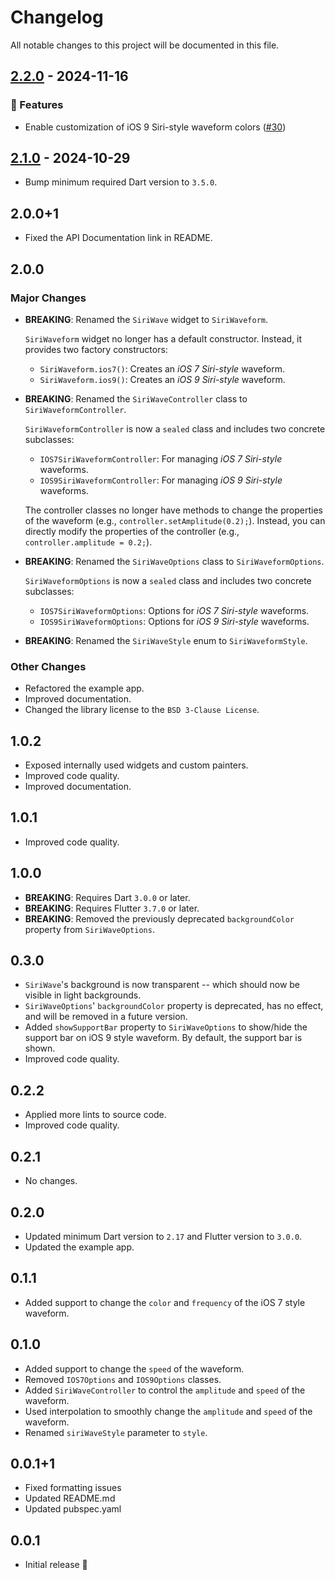 # Changelog

All notable changes to this project will be documented in this file.

## [2.2.0] - 2024-11-16

### 🚀 Features

- Enable customization of iOS 9 Siri-style waveform colors ([#30](https://github.com/halildurmus/siri_wave/issues/30))

[2.2.0]: https://github.com/halildurmus/siri_wave/compare/v2.1.0..v2.2.0

## [2.1.0] - 2024-10-29

- Bump minimum required Dart version to `3.5.0`.

## 2.0.0+1

- Fixed the API Documentation link in README.

## 2.0.0

### Major Changes

- **BREAKING**: Renamed the `SiriWave` widget to `SiriWaveform`.

  `SiriWaveform` widget no longer has a default constructor. Instead, it
  provides two factory constructors:
  - `SiriWaveform.ios7()`: Creates an *iOS 7 Siri-style* waveform.
  - `SiriWaveform.ios9()`: Creates an *iOS 9 Siri-style* waveform.

- **BREAKING**: Renamed the `SiriWaveController` class to
  `SiriWaveformController`.

  `SiriWaveformController` is now a `sealed` class and includes two concrete
  subclasses:
  - `IOS7SiriWaveformController`: For managing *iOS 7 Siri-style* waveforms.
  - `IOS9SiriWaveformController`: For managing *iOS 9 Siri-style* waveforms.

  The controller classes no longer have methods to change the properties of the
  waveform (e.g., `controller.setAmplitude(0.2);`). Instead, you can directly
  modify the properties of the controller (e.g., `controller.amplitude = 0.2;`).

- **BREAKING**: Renamed the `SiriWaveOptions` class to `SiriWaveformOptions`.

  `SiriWaveformOptions` is now a `sealed` class and includes two concrete
  subclasses:
  - `IOS7SiriWaveformOptions`: Options for *iOS 7 Siri-style* waveforms.
  - `IOS9SiriWaveformOptions`: Options for *iOS 9 Siri-style* waveforms.

- **BREAKING**: Renamed the `SiriWaveStyle` enum to `SiriWaveformStyle`.

### Other Changes

- Refactored the example app.
- Improved documentation.
- Changed the library license to the `BSD 3-Clause License`.

## 1.0.2

- Exposed internally used widgets and custom painters.
- Improved code quality.
- Improved documentation.

## 1.0.1

- Improved code quality.

## 1.0.0

- **BREAKING**: Requires Dart `3.0.0` or later.
- **BREAKING**: Requires Flutter `3.7.0` or later.
- **BREAKING**: Removed the previously deprecated `backgroundColor` property
  from `SiriWaveOptions`.

## 0.3.0

- `SiriWave`'s background is now transparent -- which should now be visible in
  light backgrounds.
- `SiriWaveOptions`' `backgroundColor` property is deprecated, has no effect,
  and will be removed in a future version.
- Added `showSupportBar` property to `SiriWaveOptions` to show/hide the support
  bar on iOS 9 style waveform. By default, the support bar is shown.
- Improved code quality.

## 0.2.2

- Applied more lints to source code.
- Improved code quality.

## 0.2.1

- No changes.

## 0.2.0

- Updated minimum Dart version to `2.17` and Flutter version to `3.0.0`.
- Updated the example app.

## 0.1.1

- Added support to change the `color` and `frequency` of the iOS 7 style
  waveform.

## 0.1.0

- Added support to change the `speed` of the waveform.
- Removed `IOS7Options` and `IOS9Options` classes.
- Added `SiriWaveController` to control the `amplitude` and `speed` of the
  waveform.
- Used interpolation to smoothly change the `amplitude` and `speed` of the
  waveform.
- Renamed `siriWaveStyle` parameter to `style`.

## 0.0.1+1

- Fixed formatting issues
- Updated README.md
- Updated pubspec.yaml

## 0.0.1

- Initial release 🎉

[2.1.0]: https://github.com/halildurmus/siri_wave/compare/v2.0.0+1...v2.1.0
